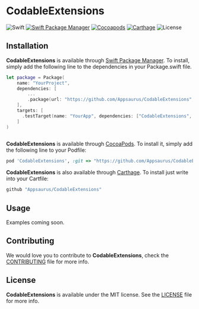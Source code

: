 # CodableExtensions
![Swift](http://img.shields.io/badge/swift-4.1-orange.svg)
[![Swift Package Manager](https://img.shields.io/badge/SPM-compatible-4BC51D.svg?style=flat)](https://swift.org/package-manager/)
[![Cocoapods](https://img.shields.io/badge/Cocoapods-compatible-4BC51D.svg?style=flat)](https://github.com/Carthage/Carthage)
[![Carthage](https://img.shields.io/badge/Carthage-compatible-4BC51D.svg?style=flat)](https://github.com/Carthage/Carthage)
![License](http://img.shields.io/badge/license-MIT-CCCCCC.svg)

## Installation

**CodableExtensions** is available through [Swift Package Manager](https://swift.org/package-manager/). To install, simply add the following line to the dependencies in your Package.swift file.

```swift
let package = Package(
    name: "YourProject",
    dependencies: [
        ...
        .package(url: "https://github.com/Appsaurus/CodableExtensions", from: "1.0.0"),
    ],
    targets: [
      .testTarget(name: "YourApp", dependencies: ["CodableExtensions", ... ])
    ]
)
        
```

**CodableExtensions** is available through [CocoaPods](http://cocoapods.org). To install
it, simply add the following line to your Podfile:

```ruby
pod 'CodableExtensions', :git => "https://github.com/Appsaurus/CodableExtensions"
```

**CodableExtensions** is also available through [Carthage](https://github.com/Carthage/Carthage).
To install just write into your Cartfile:

```ruby
github "Appsaurus/CodableExtensions"
```

## Usage
Examples coming soon.

## Contributing

We would love you to contribute to **CodableExtensions**, check the [CONTRIBUTING](github.com/Appsaurus/CodableExtensions/blob/master/CONTRIBUTING.md) file for more info.

## License

**CodableExtensions** is available under the MIT license. See the [LICENSE](github.com/Appsaurus/CodableExtensions/blob/master/LICENSE.md) file for more info.
